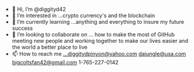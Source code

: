 - 👋 Hi, I’m @diggityd42
- 👀 I’m interested in ...crypto currency's and the blockchain
- 🌱 I’m currently learning ...anything and everything to insure my future success
- 💞️ I’m looking to collaborate on ... how to make the most of GitHub meeting new people and working together to make our lives easier and the world a better place to live
- 📫 How to reach me ...diggitydpinyon@yahoo.com dajungle@usa.com bigcoltsfan42@gmail.com 1-765-227-0142

<!---
diggityd42/diggityd42 is a ✨ special ✨ repository because its `README.md` (this file) appears on your GitHub profile.
You can click the Preview link to take a look at your changes.
--->

